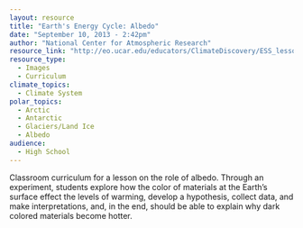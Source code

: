 ```yaml
---
layout: resource
title: "Earth's Energy Cycle: Albedo"
date: "September 10, 2013 - 2:42pm"
author: "National Center for Atmospheric Research"
resource_link: "http://eo.ucar.edu/educators/ClimateDiscovery/ESS_lesson4_10.19.05.pdf"
resource_type:
  - Images
  - Curriculum
climate_topics:
  - Climate System
polar_topics:
  - Arctic
  - Antarctic
  - Glaciers/Land Ice
  - Albedo
audience:
  - High School
---
```


Classroom curriculum for a lesson on the role of albedo.  Through an experiment, students explore how the color of materials at the Earth’s surface effect the levels of warming, develop a hypothesis, collect data, and make interpretations, and, in the end, should be able to explain why dark colored materials become hotter.